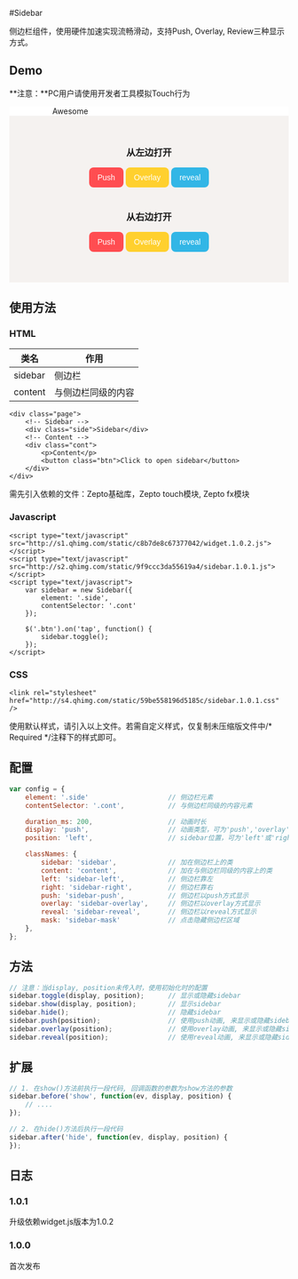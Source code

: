 
#Sidebar

侧边栏组件，使用硬件加速实现流畅滑动，支持Push, Overlay, Review三种显示方式。

## Demo
**注意：**PC用户请使用开发者工具模拟Touch行为
<link rel="stylesheet" href="http://s4.qhimg.com/static/59be558196d5185c/sidebar.1.0.1.css" />

<style type="text/css">
    .page {
        position: relative;
        background-color: white;
        overflow: hidden;
        text-align: center;
    }

    .sidebar {
        width: 220px;
    }

    .sidebar img {
    }

    .cont {
        height: 300px;
        background: #F5F2F0;
        padding: 30px 20px;
        box-sizing: border-box;
        -webkit-box-sizing: border-box;
    }

    .btn1, .btn2 {
        -webkit-appearance: none;
        background-color: #FF4D51;
        border: 0;
        color: #FFF;
        font-size: 14px;
        padding: 10px 15px;
        border-radius: 8px;
    }

    .yellow {
        background-color: #FFD02E;
    }

    .blue {
        background-color: #32B6E6;
    }
</style>

<div class="page">
    <div class="sidebar">
        Awesome
    </div>
    <div class="cont">
        <p>
            <h3>从左边打开</h3>
            <button class="btn1" data-display="push">Push</button>
            <button class="btn1 yellow" data-display="overlay">Overlay</button>
            <button class="btn1 blue" data-display="reveal">reveal</button>
        </p>
        <p style="margin-top:40px;">
            <h3>从右边打开</h3>
            <button class="btn2" data-display="push">Push</button>
            <button class="btn2 yellow" data-display="overlay">Overlay</button>
            <button class="btn2 blue" data-display="reveal">reveal</button>
        </p>
    </div>
</div>

<script type="text/javascript">
    _loader.add('widget', 'http://s1.qhimg.com/static/c8b7de8c67377042/widget.1.0.2.js');
    _loader.add('sidebar', 'http://s2.qhimg.com/static/9f9ccc3da55619a4/sidebar.1.0.1.js');
    _loader.use('widget, sidebar', function() { 
        var sidebar = new Sidebar({
            element: '.sidebar',
            contentSelector: '.cont'
        });
        $('.btn1').on('tap', function() {
            sidebar.toggle($(this).data('display'));
        });
        $('.btn2').on('tap', function() {
            sidebar.toggle($(this).data('display'), 'right');
        });

        sidebar.before('show', function() {
            console.log('before show');
        });
    });
</script>

## 使用方法

### HTML

| 类名          |  作用  |
|---------------|---------|
| sidebar       | 侧边栏 |
| content       | 与侧边栏同级的内容 |

```markup
<div class="page">
    <!-- Sidebar -->
    <div class="side">Sidebar</div>
    <!-- Content -->
    <div class="cont">
        <p>Content</p>
        <button class="btn">Click to open sidebar</button>
    </div>
</div>
```

需先引入依赖的文件：Zepto基础库，Zepto touch模块, Zepto fx模块 
### Javascript
```markup
<script type="text/javascript" src="http://s1.qhimg.com/static/c8b7de8c67377042/widget.1.0.2.js"></script>
<script type="text/javascript" src="http://s2.qhimg.com/static/9f9ccc3da55619a4/sidebar.1.0.1.js"></script>
<script type="text/javascript">
    var sidebar = new Sidebar({
        element: '.side',
        contentSelector: '.cont'
    });

    $('.btn').on('tap', function() {
        sidebar.toggle();
    });
</script>
```
### CSS
```markup
<link rel="stylesheet" href="http://s4.qhimg.com/static/59be558196d5185c/sidebar.1.0.1.css" />
```
使用默认样式，请引入以上文件。若需自定义样式，仅复制未压缩版文件中/\* Required \*/注释下的样式即可。

## 配置

```javascript
var config = {
    element: '.side'                    // 侧边栏元素
    contentSelector: '.cont',           // 与侧边栏同级的内容元素

    duration_ms: 200,                   // 动画时长
    display: 'push',                    // 动画类型，可为'push','overlay','reveal'
    position: 'left',                   // sidebar位置，可为'left'或'right'

    classNames: {
        sidebar: 'sidebar',             // 加在侧边栏上的类
        content: 'content',             // 加在与侧边栏同级的内容上的类
        left: 'sidebar-left',           // 侧边栏靠左
        right: 'sidebar-right',         // 侧边栏靠右
        push: 'sidebar-push',           // 侧边栏以push方式显示
        overlay: 'sidebar-overlay',     // 侧边栏以overlay方式显示
        reveal: 'sidebar-reveal',       // 侧边栏以reveal方式显示
        mask: 'sidebar-mask'            // 点击隐藏侧边栏区域
    },
};
```

## 方法
```javascript
// 注意：当display, position未传入时，使用初始化时的配置
sidebar.toggle(display, position);      // 显示或隐藏sidebar 
sidebar.show(display, position);        // 显示sidebar
sidebar.hide();                         // 隐藏sidebar
sidebar.push(position);                 // 使用push动画, 来显示或隐藏sidebar
sidebar.overlay(position);              // 使用overlay动画, 来显示或隐藏sidebar
sidebar.reveal(position);               // 使用reveal动画, 来显示或隐藏sidebar
```

## 扩展
```javascript
// 1. 在show()方法前执行一段代码, 回调函数的参数为show方法的参数
sidebar.before('show', function(ev, display, position) {
    // .... 
});

// 2. 在hide()方法后执行一段代码
sidebar.after('hide', function(ev, display, position) {
});
```

## 日志

### 1.0.1 
升级依赖widget.js版本为1.0.2

### 1.0.0 
首次发布


